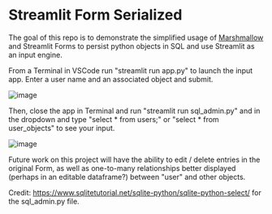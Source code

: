 # Streamlit Form Serialized

The goal of this repo is to demonstrate the simplified usage of [Marshmallow](https://github.com/marshmallow-code/marshmallow-sqlalchemy) and Streamlit Forms to persist python objects in SQL and use Streamlit as an input engine.

From a Terminal in VSCode run "streamlit run app.py" to launch the input app.  Enter a user name and an associated object and submit.

![image](https://user-images.githubusercontent.com/39496491/230500778-b32934d1-0b94-41e3-be18-82b4f1783b8c.png)

Then, close the app in Terminal and run "streamlit run sql_admin.py" and in the dropdown and type "select * from users;" or "select * from user_objects" to see your input.

![image](https://user-images.githubusercontent.com/39496491/230428074-1c6eda01-5e77-4c7f-81b8-1a84ce3c5a7f.png)

Future work on this project will have the ability to edit / delete entries in the original Form, as well as one-to-many relationships better displayed (perhaps in an editable dataframe?) between "user" and other objects.

Credit: https://www.sqlitetutorial.net/sqlite-python/sqlite-python-select/ for the sql_admin.py file.
